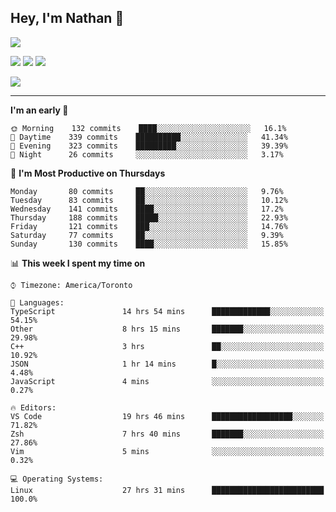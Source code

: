 ## Hey, I'm Nathan 👋

![](https://visitor-badge.laobi.icu/badge?page_id=nathan13888.visiter.badge)

[![](https://img.shields.io/badge/OS-Ubuntu-blue?style=flat-square&logo=ubuntu&logoColor=white)](https://en.wikipedia.org/wiki/Linux)
[![](https://img.shields.io/badge/Editor-VSCodeInsiders-blue?style=flat-square&logo=visual-studio-code&logoColor=white)](https://code.visualstudio.com/)
[![](https://img.shields.io/badge/Editor-Neovim-blue?style=flat-square&logo=vim&logoColor=white)](https://github.com/neovim/neovim)

![](https://github-readme-stats.vercel.app/api?username=Nathan13888&show_icons=true&theme=dracula&hide=stars&count_private=true)

---

<!--START_SECTION:waka-->
**I'm an early 🐤** 

```text
🌞 Morning    132 commits    ████░░░░░░░░░░░░░░░░░░░░░   16.1% 
🌆 Daytime    339 commits    ██████████░░░░░░░░░░░░░░░   41.34% 
🌃 Evening    323 commits    █████████░░░░░░░░░░░░░░░░   39.39% 
🌙 Night      26 commits     ░░░░░░░░░░░░░░░░░░░░░░░░░   3.17%

```
📅 **I'm Most Productive on Thursdays** 

```text
Monday       80 commits     ██░░░░░░░░░░░░░░░░░░░░░░░   9.76% 
Tuesday      83 commits     ██░░░░░░░░░░░░░░░░░░░░░░░   10.12% 
Wednesday    141 commits    ████░░░░░░░░░░░░░░░░░░░░░   17.2% 
Thursday     188 commits    █████░░░░░░░░░░░░░░░░░░░░   22.93% 
Friday       121 commits    ███░░░░░░░░░░░░░░░░░░░░░░   14.76% 
Saturday     77 commits     ██░░░░░░░░░░░░░░░░░░░░░░░   9.39% 
Sunday       130 commits    ████░░░░░░░░░░░░░░░░░░░░░   15.85%

```


📊 **This week I spent my time on** 

```text
⌚︎ Timezone: America/Toronto

💬 Languages: 
TypeScript               14 hrs 54 mins      █████████████░░░░░░░░░░░░   54.15% 
Other                    8 hrs 15 mins       ███████░░░░░░░░░░░░░░░░░░   29.98% 
C++                      3 hrs               ██░░░░░░░░░░░░░░░░░░░░░░░   10.92% 
JSON                     1 hr 14 mins        █░░░░░░░░░░░░░░░░░░░░░░░░   4.48% 
JavaScript               4 mins              ░░░░░░░░░░░░░░░░░░░░░░░░░   0.27%

🔥 Editors: 
VS Code                  19 hrs 46 mins      ██████████████████░░░░░░░   71.82% 
Zsh                      7 hrs 40 mins       ███████░░░░░░░░░░░░░░░░░░   27.86% 
Vim                      5 mins              ░░░░░░░░░░░░░░░░░░░░░░░░░   0.32%

💻 Operating Systems: 
Linux                    27 hrs 31 mins      █████████████████████████   100.0%

```


<!--END_SECTION:waka-->
